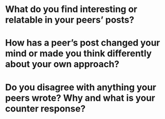 # What do you find interesting or relatable in your peers’ posts?


 





# How has a peer’s post changed your mind or made you think differently about your own approach?

# Do you disagree with anything your peers wrote? Why and what is your counter response?
